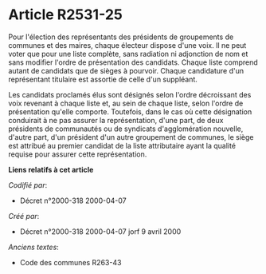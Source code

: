 # Article R2531-25

Pour l'élection des représentants des présidents de groupements de communes et des maires, chaque électeur dispose d'une
voix. Il ne peut voter que pour une liste complète, sans radiation ni adjonction de nom et sans modifier l'ordre de
présentation des candidats. Chaque liste comprend autant de candidats que de sièges à pourvoir. Chaque candidature d'un
représentant titulaire est assortie de celle d'un suppléant.

Les candidats proclamés élus sont désignés selon l'ordre décroissant des voix revenant à chaque liste et, au sein de chaque
liste, selon l'ordre de présentation qu'elle comporte. Toutefois, dans le cas où cette désignation conduirait à ne pas
assurer la représentation, d'une part, de deux présidents de communautés ou de syndicats d'agglomération nouvelle, d'autre
part, d'un président d'un autre groupement de communes, le siège est attribué au premier candidat de la liste attributaire
ayant la qualité requise pour assurer cette représentation.

**Liens relatifs à cet article**

_Codifié par_:

  - Décret n°2000-318 2000-04-07

_Créé par_:

  - Décret n°2000-318 2000-04-07 jorf 9 avril 2000

_Anciens textes_:

  - Code des communes R263-43
